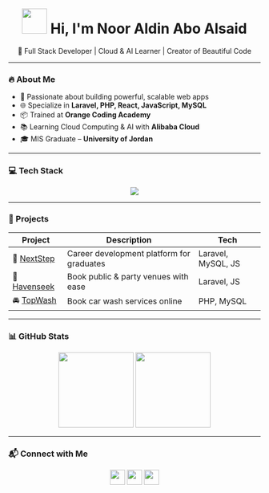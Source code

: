 <h1 align="center">
  <img src="https://media.giphy.com/media/qgQUggAC3Pfv687qPC/giphy.gif" width="50"/>  
  Hi, I'm Noor Aldin Abo Alsaid
</h1>

<p align="center">🚀 Full Stack Developer | Cloud & AI Learner | Creator of Beautiful Code</p>

---

### 🔥 About Me

- 🧠 Passionate about building powerful, scalable web apps  
- 🌐 Specialize in **Laravel, PHP, React, JavaScript, MySQL**  
- 📦 Trained at **Orange Coding Academy**  
- 📚 Learning Cloud Computing & AI with **Alibaba Cloud**  
- 🎓 MIS Graduate – **University of Jordan**

---

### 💻 Tech Stack
<p align="center">
  <img src="https://skillicons.dev/icons?i=php,laravel,react,javascript,html,css,mysql,bootstrap,git" />
</p>

---

### 📂 Projects
| Project      | Description                                         | Tech |
|--------------|-----------------------------------------------------|------|
| 🚀 [NextStep](https://github.com/Noor-Aldin1/NextStep) | Career development platform for graduates         | Laravel, MySQL, JS |
| 🎯 [Havenseek](https://github.com/Noor-Aldin1/Havenseek) | Book public & party venues with ease              | Laravel, JS |
| 🚘 [TopWash](https://github.com/Noor-Aldin1/TopWash)   | Book car wash services online                     | PHP, MySQL |

---

### 📊 GitHub Stats
<p align="center">
  <img src="https://github-readme-stats.vercel.app/api?username=Noor-Aldin1&show_icons=true&theme=tokyonight" height="150"/>
  <img src="https://github-readme-stats.vercel.app/api/top-langs/?username=Noor-Aldin1&layout=compact&theme=tokyonight" height="150"/>
</p>

---

### 📬 Connect with Me
<p align="center">
  <a href="mailto:nooraldin.aboalsaid@gmail.com"><img src="https://img.icons8.com/ios-filled/50/000000/email.png" width="30"/></a>
  <a href="https://www.linkedin.com/in/noor-aldin-abo-alsaid-253387293/"><img src="https://cdn.jsdelivr.net/gh/devicons/devicon/icons/linkedin/linkedin-original.svg" width="30"/></a>
  <a href="https://noor-aldin1.github.io/MyCollection/"><img src="https://img.icons8.com/ios-filled/50/domain.png" width="30"/></a>
</p>
